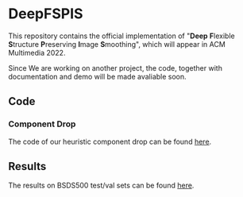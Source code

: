 # DeepFSPIS
This repository contains the official implementation of "**Deep** **F**lexible **S**tructure **P**reserving **I**mage **S**moothing", which will appear in ACM Multimedia 2022.

Since We are working on another project, the code, together with documentation and demo will be made avaliable soon. 

## Code

### Component Drop

The code of our heuristic component drop can be found [here](https://github.com/lime-j/component_drop).

## Results

The results on BSDS500 test/val sets can be found [here](https://checkpoints.mingjia.li/bsds_val_test.zip).


